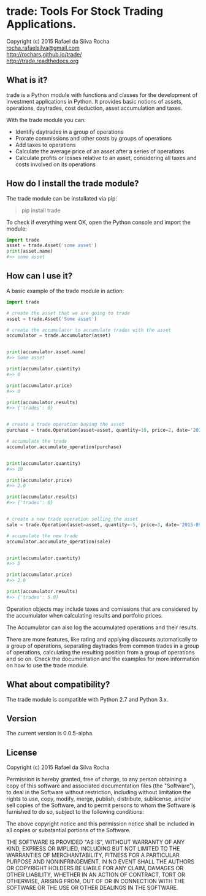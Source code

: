 trade: Tools For Stock Trading Applications.
============================================
Copyright (c) 2015 Rafael da Silva Rocha  
rocha.rafaelsilva@gmail.com  
http://rochars.github.io/trade/  
http://trade.readthedocs.org  


What is it?
-----------
trade is a Python module with functions and classes for the development
of investment applications in Python. It provides basic notions of assets,
operations, daytrades, cost deduction, asset accumulation and taxes.

With the trade module you can:
* Identify daytrades in a group of operations
* Prorate commissions and other costs by groups of operations  
* Add taxes to operations
* Calculate the average price of an asset after a series of operations
* Calculate profits or losses relative to an asset, considering all taxes and costs involved on its operations


How do I install the trade module?
----------------------------------
The trade module can be installated via pip:

> pip install trade

To check if everything went OK, open the Python console and import the module:

```python
import trade
asset = trade.Asset('some asset')
print(asset.name)
#>> some asset
```


How can I use it?
-----------------
A basic example of the trade module in action:

```python
import trade

# create the asset that we are going to trade
asset = trade.Asset('Some asset')

# create the accumulator to accumulate trades with the asset
accumulator = trade.Accumulator(asset)


print(accumulator.asset.name)
#>> Some asset

print(accumulator.quantity)
#>> 0

print(accumulator.price)
#>> 0

print(accumulator.results)
#>> {'trades': 0}


# create a trade operation buying the asset
purchase = trade.Operation(asset=asset, quantity=10, price=2, date='2015-09-22')

# accumulate the trade
accumulator.accumulate_operation(purchase)


print(accumulator.quantity)
#>> 10

print(accumulator.price)
#>> 2.0

print(accumulator.results)
#>> {'trades': 0}


# create a new trade operation selling the asset
sale = trade.Operation(asset=asset, quantity=-5, price=3, date='2015-09-23')

# accumulate the new trade
accumulator.accumulate_operation(sale)


print(accumulator.quantity)
#>> 5

print(accumulator.price)
#>> 2.0

print(accumulator.results)
#>> {'trades': 5.0}
```

Operation objects may include taxes and comissions that are considered by the
accumulator when calculating results and portfolio prices.

The Accumulator can also log the accumulated operations and their results.

There are more features, like rating and applying discounts automatically
to a group of operations, separating daytrades from common trades in a group of
operations, calculating the resulting position from a group of operations and so
on. Check the documentation and the examples for more information on how to
use the trade module.


What about compatibility?
-------------------------
The trade module is compatible with Python 2.7 and Python 3.x.


Version
-------------------------
The current version is 0.0.5-alpha.


License
-------
Copyright (c) 2015 Rafael da Silva Rocha

Permission is hereby granted, free of charge, to any person obtaining a copy
of this software and associated documentation files (the "Software"), to deal
in the Software without restriction, including without limitation the rights
to use, copy, modify, merge, publish, distribute, sublicense, and/or sell
copies of the Software, and to permit persons to whom the Software is
furnished to do so, subject to the following conditions:

The above copyright notice and this permission notice shall be included in
all copies or substantial portions of the Software.

THE SOFTWARE IS PROVIDED "AS IS", WITHOUT WARRANTY OF ANY KIND, EXPRESS OR
IMPLIED, INCLUDING BUT NOT LIMITED TO THE WARRANTIES OF MERCHANTABILITY,
FITNESS FOR A PARTICULAR PURPOSE AND NONINFRINGEMENT. IN NO EVENT SHALL THE
AUTHORS OR COPYRIGHT HOLDERS BE LIABLE FOR ANY CLAIM, DAMAGES OR OTHER
LIABILITY, WHETHER IN AN ACTION OF CONTRACT, TORT OR OTHERWISE, ARISING FROM,
OUT OF OR IN CONNECTION WITH THE SOFTWARE OR THE USE OR OTHER DEALINGS IN
THE SOFTWARE.
